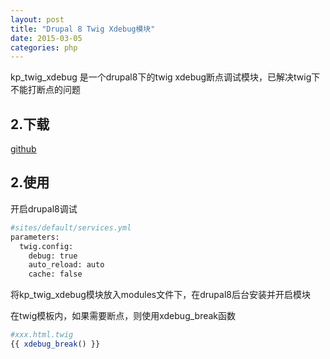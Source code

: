 ```yaml
---
layout: post
title: "Drupal 8 Twig Xdebug模块"
date: 2015-03-05
categories: php
---
```


kp_twig_xdebug 是一个drupal8下的twig xdebug断点调试模块，已解决twig下不能打断点的问题

2.下载
--------
[github](https://github.com/kittencup/kp_twig_xdebug)

2.使用
--------
开启drupal8调试

```bash
#sites/default/services.yml
parameters:
  twig.config:
    debug: true
    auto_reload: auto
    cache: false
```

将kp_twig_xdebug模块放入modules文件下，在drupal8后台安装并开启模块

在twig模板内，如果需要断点，则使用xdebug_break函数

```php
#xxx.html.twig
{{ xdebug_break() }}
```
